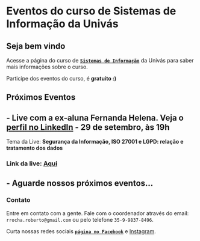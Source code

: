 # Eventos do curso de Sistemas de Informação da Univás

## Seja bem vindo

Acesse a página do curso de **[`Sistemas de Informação`](https://www.univas.edu.br/menu/ensino/graduacao/curso.asp?id=13)** da Univás para saber mais informações sobre o curso.

Participe dos eventos do curso, é **gratuito :)**

## Próximos Eventos

## - Live com a ex-aluna Fernanda Helena. Veja o [perfil no LinkedIn](https://www.linkedin.com/in/fernanda-helena-99738b67/) - 29 de setembro, às 19h

Tema da Live: **Segurança da Informação, ISO 27001 e LGPD: relação e tratamento dos dados**

### Link da live: [Aqui](https://teams.microsoft.com/l/meetup-join/19%3a358862f8e0d44d5a8babef0647514070%40thread.tacv2/1601387327313?context=%7b%22Tid%22%3a%22b8db375c-4870-4bac-9681-7689b94cf239%22%2c%22Oid%22%3a%22de7cdb1a-bafe-48b5-96d6-e9f55e841b58%22%7d)

## - Aguarde nossos próximos eventos...


### Contato
Entre em contato com a gente. Fale com o coordenador através do email: `rrocha.roberto@gmail.com` ou pelo telefone `35-9-9837-8496`.

Curta nossas redes sociais **[`página no Facebook`](https://www.facebook.com/Univas.edu)** e [Instagram](instagram.com/univas_oficial).
